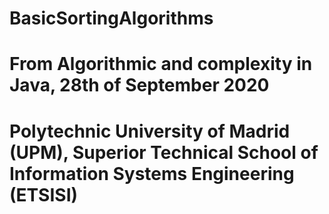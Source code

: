 # BasicSortingAlgorithms
# From Algorithmic and complexity in Java, 28th of September 2020
# Polytechnic University of Madrid (UPM), Superior Technical School of Information Systems Engineering (ETSISI)
